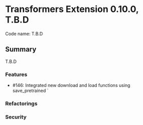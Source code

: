 # Transformers Extension 0.10.0, T.B.D

Code name: T.B.D


## Summary
T.B.D


### Features

- #146: Integrated new download and load functions using save_pretrained
`
### Refactorings


### Security 


